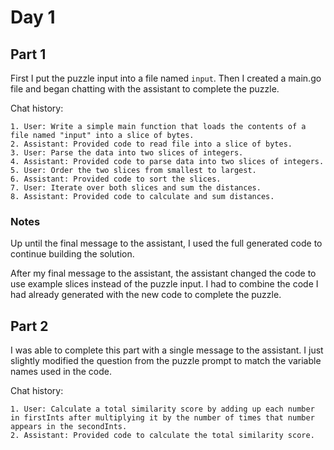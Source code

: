

# Day 1

## Part 1

First I put the puzzle input into a file named `input`. Then I created a main.go file and began chatting with the assistant to complete the puzzle.

Chat history:
```
1. User: Write a simple main function that loads the contents of a file named "input" into a slice of bytes.
2. Assistant: Provided code to read file into a slice of bytes.
3. User: Parse the data into two slices of integers.
4. Assistant: Provided code to parse data into two slices of integers.
5. User: Order the two slices from smallest to largest.
6. Assistant: Provided code to sort the slices.
7. User: Iterate over both slices and sum the distances.
8. Assistant: Provided code to calculate and sum distances.
```

### Notes

Up until the final message to the assistant, I used the full generated code to continue building the solution.

After my final message to the assistant, the assistant changed the code to use example slices instead of the puzzle input. I had to combine the code I had already generated with the new code to complete the puzzle.

## Part 2

I was able to complete this part with a single message to the assistant. I just slightly modified the question from the puzzle prompt to match the variable names used in the code.

Chat history:
```
1. User: Calculate a total similarity score by adding up each number in firstInts after multiplying it by the number of times that number appears in the secondInts.
2. Assistant: Provided code to calculate the total similarity score.
```
